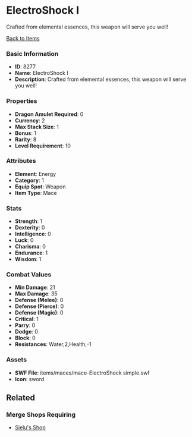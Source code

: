 # ElectroShock I

Crafted from elemental essences, this weapon will serve you well! 

[Back to Items](../items.md)

### Basic Information

- **ID**: 8277
- **Name**: ElectroShock I
- **Description**: Crafted from elemental essences, this weapon will serve you well! 

### Properties

- **Dragon Amulet Required**: 0
- **Currency**: 2
- **Max Stack Size**: 1
- **Bonus**: 1
- **Rarity**: 8
- **Level Requirement**: 10

### Attributes

- **Element**: Energy
- **Category**: 1
- **Equip Spot**: Weapon
- **Item Type**: Mace

### Stats

- **Strength**: 1
- **Dexterity**: 0
- **Intelligence**: 0
- **Luck**: 0
- **Charisma**: 0
- **Endurance**: 1
- **Wisdom**: 1

### Combat Values

- **Min Damage**: 21
- **Max Damage**: 35
- **Defense (Melee)**: 0
- **Defense (Pierce)**: 0
- **Defense (Magic)**: 0
- **Critical**: 1
- **Parry**: 0
- **Dodge**: 0
- **Block**: 0
- **Resistances**: Water,2,Health,-1

### Assets

- **SWF File**: items/maces/mace-ElectroShock simple.swf
- **Icon**: sword

## Related

### Merge Shops Requiring

- [Sielu's Shop](../merge-shops/127-sielu-s-shop.md)

